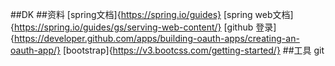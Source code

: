 ##DK
##资料
[spring文档]{https://spring.io/guides}
[spring web文档]{https://spring.io/guides/gs/serving-web-content/}
[github 登录]{https://developer.github.com/apps/building-oauth-apps/creating-an-oauth-app/}
[bootstrap]{https://v3.bootcss.com/getting-started/}
##工具
git
